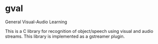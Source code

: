 gval
====

General Visual-Audio Learning

This is a C library for recognition of object/speech using 
visual and audio streams.
This library is implemented as a gstreamer plugin.

